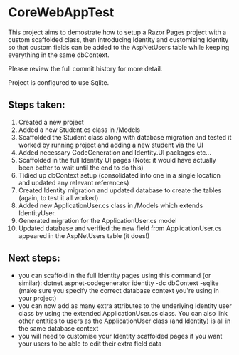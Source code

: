 # CoreWebAppTest

This project aims to demostrate how to setup a Razor Pages project with a custom scaffolded class, then introducing Identity and customising Identity so that custom fields can be added to the AspNetUsers table while keeping everything in the same dbContext.

Please review the full commit history for more detail.

Project is configured to use Sqlite.

## Steps taken:

1. Created a new project
2. Added a new Student.cs class in /Models
3. Scaffolded the Student class along with database migration and tested it worked by running project and adding a new student via the UI
4. Added necessary CodeGeneration and Identity.UI packages etc...
5. Scaffolded in the full Identity UI pages (Note: it would have actually been better to wait until the end to do this)
5. Tidied up dbContext setup (consolidated into one in a single location and updated any relevant references)
6. Created Identity migration and updated database to create the tables (again, to test it all worked)
7. Added new ApplicationUser.cs class in /Models which extends IdentityUser.
8. Generated migration for the ApplicationUser.cs model
9. Updated database and verified the new field from ApplicationUser.cs appeared in the AspNetUsers table (it does!)

## Next steps:

* you can scaffold in the full Identity pages using this command (or similar): dotnet aspnet-codegenerator identity -dc dbContext -sqlite (make sure you specify the correct database context you're using in your project)
* you can now add as many extra attributes to the underlying Identity user class by using the extended ApplicationUser.cs class. You can also link other entities to users as the ApplicationUser class (and Identity) is all in the same database context
* you will need to customise your Identity scaffolded pages if you want your users to be able to edit their extra field data
